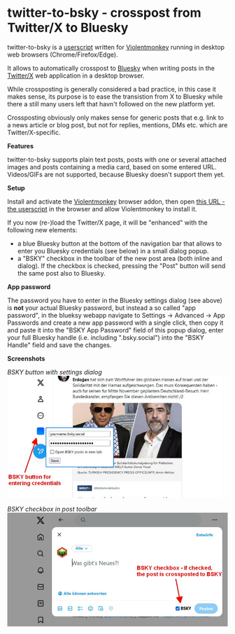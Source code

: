 # twitter-to-bsky - crosspost from Twitter/X to Bluesky

twitter-to-bsky is a [userscript](https://en.wikipedia.org/wiki/Userscript) written for [Violentmonkey](https://violentmonkey.github.io/get-it/) running in desktop web browsers (Chrome/Firefox/Edge).

It allows to automatically crosspost to [Bluesky](https://bsky.app/) when writing posts in the [Twitter/X](https://twitter.com/) web application in a desktop browser.

While crossposting is generally considered a bad practice, in this case it makes sense, its purpose is to ease the transistion from X to Bluesky while there a still many users left that havn't followed on the new platform yet.

Crossposting obviously only makes sense for generic posts that e.g. link to a news article or blog post, but not for replies, mentions, DMs etc. which are Twitter/X-specific.

**Features**

twitter-to-bsky supports plain text posts, posts with one or several attached images and posts containing a media card, based on some entered URL. Videos/GIFs are not supported, because Bluesky doesn't support them yet.

**Setup**

Install and activate the [Violentmonkey](https://violentmonkey.github.io/get-it/) browser addon, then open [this URL - the userscript](https://github.com/59de44955ebd/twitter-to-bsky/raw/main/twitter-to-bsky.user.js) in the browser and allow Violentmonkey to install it.

If you now (re-)load the Twitter/X page, it will be "enhanced" with the following new elements:
* a blue Bluesky button at the bottom of the navigation bar that allows to enter you Bluesky credentials (see below) in a small dialog popup.
* a "BSKY" checkbox in the toolbar of the new post area (both inline and dialog). If the checkbox is checked, pressing the "Post" button will send the same post also to Bluesky.

**App password**

The password you have to enter in the Bluesky settings dialog (see above) is **not** your actual Bluesky password, but instead a so called "app password", in the blueksy webapp navigate to Settings -> Advanced -> App Passwords and create a new app password with a single click, then copy it and paste it into the "BSKY App Password" field of this popup dialog, enter your full Bluesky handle (i.e. including ".bsky.social") into the "BSKY Handle" field and save the changes.

**Screenshots**

*BSKY button with settings dialog*  
![BSKY button with settings dialog](screenshots/bsky-button.jpg)

*BSKY checkbox in post toolbar*  
![BSKY checkbox in post toolbar](screenshots/bsky-checkbox.jpg)
